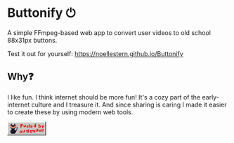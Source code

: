 # Buttonify ⏻

A simple FFmpeg-based web app to convert user videos to old school 88x31px buttons.

Test it out for yourself: https://noellestern.github.io/Buttonify

## Why❓

I like fun. I think internet should be more fun! It's a cozy part of the early-internet culture and I treasure it. And since sharing is caring I made it easier to create these by using modern web tools.

![Fueled by autism](src/assets/media/catfuel.gif)
